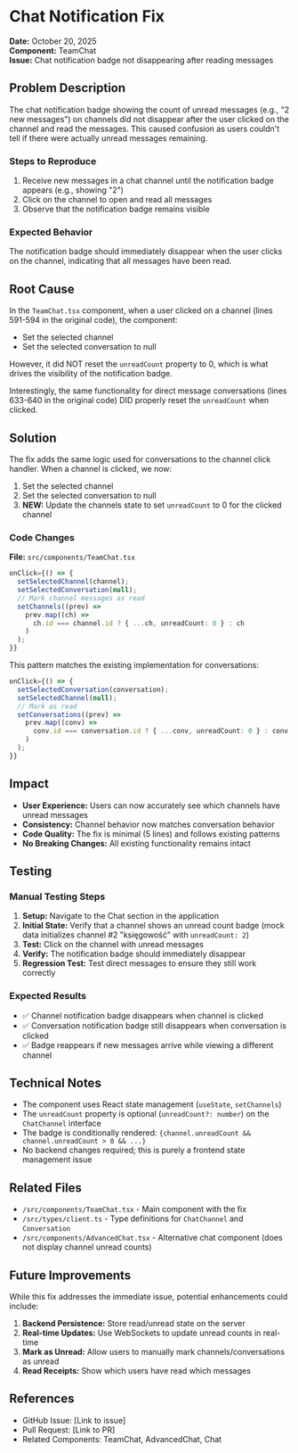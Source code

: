 # Chat Notification Fix

**Date:** October 20, 2025  
**Component:** TeamChat  
**Issue:** Chat notification badge not disappearing after reading messages

## Problem Description

The chat notification badge showing the count of unread messages (e.g., "2 new messages") on channels did not disappear after the user clicked on the channel and read the messages. This caused confusion as users couldn't tell if there were actually unread messages remaining.

### Steps to Reproduce

1. Receive new messages in a chat channel until the notification badge appears (e.g., showing "2")
2. Click on the channel to open and read all messages
3. Observe that the notification badge remains visible

### Expected Behavior

The notification badge should immediately disappear when the user clicks on the channel, indicating that all messages have been read.

## Root Cause

In the `TeamChat.tsx` component, when a user clicked on a channel (lines 591-594 in the original code), the component:

- Set the selected channel
- Set the selected conversation to null

However, it did NOT reset the `unreadCount` property to 0, which is what drives the visibility of the notification badge.

Interestingly, the same functionality for direct message conversations (lines 633-640 in the original code) DID properly reset the `unreadCount` when clicked.

## Solution

The fix adds the same logic used for conversations to the channel click handler. When a channel is clicked, we now:

1. Set the selected channel
2. Set the selected conversation to null
3. **NEW:** Update the channels state to set `unreadCount` to 0 for the clicked channel

### Code Changes

**File:** `src/components/TeamChat.tsx`

```typescript
onClick={() => {
  setSelectedChannel(channel);
  setSelectedConversation(null);
  // Mark channel messages as read
  setChannels((prev) =>
    prev.map((ch) =>
      ch.id === channel.id ? { ...ch, unreadCount: 0 } : ch
    )
  );
}}
```

This pattern matches the existing implementation for conversations:

```typescript
onClick={() => {
  setSelectedConversation(conversation);
  setSelectedChannel(null);
  // Mark as read
  setConversations((prev) =>
    prev.map((conv) =>
      conv.id === conversation.id ? { ...conv, unreadCount: 0 } : conv
    )
  );
}}
```

## Impact

- **User Experience:** Users can now accurately see which channels have unread messages
- **Consistency:** Channel behavior now matches conversation behavior
- **Code Quality:** The fix is minimal (5 lines) and follows existing patterns
- **No Breaking Changes:** All existing functionality remains intact

## Testing

### Manual Testing Steps

1. **Setup:** Navigate to the Chat section in the application
2. **Initial State:** Verify that a channel shows an unread count badge (mock data initializes channel #2 "księgowość" with `unreadCount: 2`)
3. **Test:** Click on the channel with unread messages
4. **Verify:** The notification badge should immediately disappear
5. **Regression Test:** Test direct messages to ensure they still work correctly

### Expected Results

- ✅ Channel notification badge disappears when channel is clicked
- ✅ Conversation notification badge still disappears when conversation is clicked
- ✅ Badge reappears if new messages arrive while viewing a different channel

## Technical Notes

- The component uses React state management (`useState`, `setChannels`)
- The `unreadCount` property is optional (`unreadCount?: number`) on the `ChatChannel` interface
- The badge is conditionally rendered: `{channel.unreadCount && channel.unreadCount > 0 && ...}`
- No backend changes required; this is purely a frontend state management issue

## Related Files

- `/src/components/TeamChat.tsx` - Main component with the fix
- `/src/types/client.ts` - Type definitions for `ChatChannel` and `Conversation`
- `/src/components/AdvancedChat.tsx` - Alternative chat component (does not display channel unread counts)

## Future Improvements

While this fix addresses the immediate issue, potential enhancements could include:

1. **Backend Persistence:** Store read/unread state on the server
2. **Real-time Updates:** Use WebSockets to update unread counts in real-time
3. **Mark as Unread:** Allow users to manually mark channels/conversations as unread
4. **Read Receipts:** Show which users have read which messages

## References

- GitHub Issue: [Link to issue]
- Pull Request: [Link to PR]
- Related Components: TeamChat, AdvancedChat, Chat
